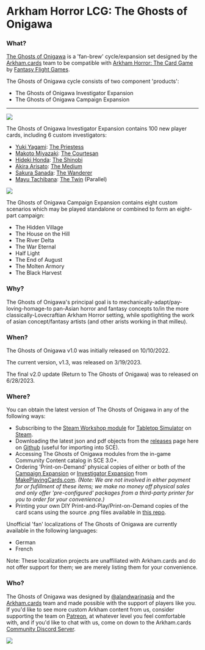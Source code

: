 # Arkham Horror LCG: The Ghosts of Onigawa

### What?
[The Ghosts of Onigawa](https://www.arkham.cards/ghosts-of-onigawa) is a 'fan-brew' cycle/expansion set designed by the [Arkham.cards](https://patreon.com/arkhamdotcards) team to be compatible with [Arkham Horror: The Card Game](https://www.fantasyflightgames.com/en/products/arkham-horror-the-card-game/) by [Fantasy Flight Games](https://www.fantasyflightgames.com/).

The Ghosts of Onigawa cycle consists of two component 'products':

- The Ghosts of Onigawa Investigator Expansion
- The Ghosts of Onigawa Campaign Expansion

---

![](https://uploads-ssl.webflow.com/608a6a98b5956379a9c9e768/614bb3979b29ae18e67db00a_boxart-investigator-p-500.png)

The Ghosts of Onigawa Investigator Expansion contains 100 new player cards, including 6 custom investigators:
- [Yuki Yagami](https://github.com/ArkhamDotCards/theghostsofonigawa/blob/main/img/no-bleed/001e.png): [The Priestess](https://github.com/ArkhamDotCards/theghostsofonigawa/blob/main/img/no-bleed/001f.png)
- [Makoto Miyazaki](https://github.com/ArkhamDotCards/theghostsofonigawa/blob/main/img/no-bleed/002e.png): [The Courtesan](https://github.com/ArkhamDotCards/theghostsofonigawa/blob/main/img/no-bleed/002f.png)
- [Hideki Honda](https://github.com/ArkhamDotCards/theghostsofonigawa/blob/main/img/no-bleed/003e.png): [The Shinobi](https://github.com/ArkhamDotCards/theghostsofonigawa/blob/main/img/no-bleed/003f.png)
- [Akira Arisato](https://github.com/ArkhamDotCards/theghostsofonigawa/blob/main/img/no-bleed/004e.png): [The Medium](https://github.com/ArkhamDotCards/theghostsofonigawa/blob/main/img/no-bleed/004f.png)
- [Sakura Sanada](https://github.com/ArkhamDotCards/theghostsofonigawa/blob/main/img/no-bleed/005e.png): [The Wanderer](https://github.com/ArkhamDotCards/theghostsofonigawa/blob/main/img/no-bleed/005f.png)
- [Mayu Tachibana](https://github.com/ArkhamDotCards/theghostsofonigawa/blob/main/img/no-bleed/098e.png): [The Twin](https://github.com/ArkhamDotCards/theghostsofonigawa/blob/main/img/no-bleed/098f.png) (Parallel)

![](https://uploads-ssl.webflow.com/608a6a98b5956379a9c9e768/60eb7c9fb10fcb5ea1383d38_boxart-campaign-p-500.png)

The Ghosts of Onigawa Campaign Expansion contains eight custom scenarios which may be played standalone or combined to form an eight-part campaign:

- The Hidden Village
- The House on the Hill
- The River Delta
- The War Eternal
- Half Light
- The End of August
- The Molten Armory
- The Black Harvest

### Why?
The Ghosts of Onigawa's principal goal is to mechanically-adapt/pay-loving-homage-to pan-Asian horror and fantasy concepts to/in the more classically-Lovecraftian Arkham Horror setting, while spotlighting the work of asian concept/fantasy artists (and other arists working in that milleu).

### When?
The Ghosts of Onigawa v1.0 was initially released on 10/10/2022.

The current version, v1.3, was released on 3/19/2023.

The final v2.0 update (Return to The Ghosts of Onigawa) was to released on 6/28/2023.

### Where?

You can obtain the latest version of The Ghosts of Onigawa in any of the following ways:

* Subscribing to the [Steam Workshop module](https://steamcommunity.com/sharedfiles/filedetails/?id=2544629522) for [Tabletop Simulator](https://www.tabletopsimulator.com/) on [Steam](https://store.steampowered.com/).
* Downloading the latest json and pdf objects from the [releases](https://github.com/ArkhamDotCards/theghostsofonigawa/releases) page here on [Github](https://github.com/ArkhamDotCards/theghostsofonigawa/) (useful for importing into SCE).
* Accessing The Ghosts of Onigawa modules from the in-game Community Content catalog in SCE 3.0+.
* Ordering 'Print-on-Demand' physical copies of either or both of the [Campaign Expansion](https://go.arkham.cards/onigawa-campaign) or [Investigator Expansion](https://go.arkham.cards/onigawa-investigator) from [MakePlayingCards.com](https://makeplayingcards.com). *(Note: We are not involved in either payment for or fufillment of these items; we make no money off physical sales and only offer 'pre-configured' packages from a third-party printer for you to order for your convenience.)*
* Printing your own DIY Print-and-Play/Print-on-Demand copies of the card scans using the source .png files available in [this repo](https://github.com/ArkhamDotCards/theghostsofonigawa/tree/main/img/).

Unofficial 'fan' localizations of The Ghosts of Onigawa are currently available in the following languages:
* German
* French

Note: These localization projects are unaffiliated with Arkham.cards and do not offer support for them; we are merely listing them for your convenience.

### Who?
The Ghosts of Onigawa was designed by [@alandwarinasia](https://twitter.com/alandwarinasia) and the [Arkham.cards](https://arkham.cards) team and made possible with the support of players like you. If you'd like to see more custom Arkham content from us, consider supporting the team on [Patreon](https://patreon.com/arkhamdotcards), at whatever level you feel comfortable with, and if you'd like to chat with us, come on down to the Arkham.cards [Community Discord Server](https://discord.gg/xEZ5FwKrNS).

[![](https://legacy.theskepticsguide.org/wp-content/uploads/2018/03/becomeAPatronBanner.png)](https://patreon.com/arkhamdotcards)
